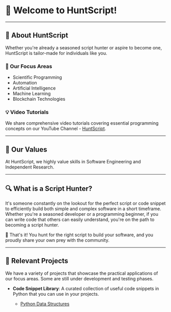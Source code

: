 # 👋 Welcome to HuntScript!

---

## 🎯 About HuntScript

Whether you're already a seasoned script hunter or aspire to become one, HuntScript is tailor-made for individuals like you.

### 👀 Our Focus Areas

- Scientific Programming
- Automation
- Artificial Intelligence
- Machine Learning
- Blockchain Technologies
  
### 💡 Video Tutorials

We share comprehensive video tutorials covering essential programming concepts on our YouTube Channel - [HuntScript](https://www.youtube.com/channel/UCsrpb6yzAOAjgp5jWqajVOQ).

---

## 🌱 Our Values 

At HuntScript, we highly value skills in Software Engineering and Independent Research.


---

## 🔍 What is a Script Hunter?

It's someone constantly on the lookout for the perfect script or code snippet to efficiently build both simple and complex software in a short timeframe. Whether you're a seasoned developer or a programming beginner, if you can write code that others can easily understand, you're on the path to becoming a script hunter.

🚀 That's it! You hunt for the right script to build your software, and you proudly share your own prey with the community.

---

## 📂 Relevant Projects

We have a variety of projects that showcase the practical applications of our focus areas.
Some are still under development and testing phases. 

- **Code Snippet Library**: A curated collection of useful code snippets in Python that you can use in your projects.

  - [Python Data Structures](https://github.com/huntscript/PythonDataStructures) 

<!---
📂 **Relevant Projects**

Here at HuntScript, we have a variety of projects that showcase the practical applications of our focus areas:
- **Code Snippet Library**: A curated collection of useful code snippets in Python, Java, C++, and C# that you can use in your projects.
- **Algorithm Visualizer**: A tool to help you visualize and understand various algorithms in real-time.
- **Automated Task Scheduler**: A project demonstrating how to automate repetitive tasks using Python and .NET.
- **AI Chatbot**: An artificial intelligence project developed with Python and integrated into an Android app.
- **Mobile App Development**: Several Android apps showcasing different features and capabilities built using best practices in Android development.

Beginner Projects

These are great for demonstrating foundational skills and getting your feet wet with key technologies.

	•	Algorithm Visualizer: Visualize sorting, pathfinding, and graph algorithms with a web interface (e.g., React + D3.js + Python backend).
	•	To-Do List App (Web & Mobile): Build full-stack apps using React/Flutter with Firebase or SQLite.
	•	Weather Forecast App: Fetch and display weather data using public APIs; practice API calls and UI.
	•	Expense Tracker: A CRUD app using Python Flask backend and SQLite or MongoDB.
	•	Portfolio Website: Static/dynamic site with project showcases using HTML, CSS, JS, or React.

Intermediate Projects

Build deeper functionality and apply OOP, data handling, and security principles.

	•	Automated Task Scheduler: Schedule system tasks or web scraping jobs using Python (schedule, cron) and .NET (Windows Task Scheduler).
	•	AI Chatbot: NLP-powered chatbot using Python (NLTK/Transformers) and integrated into an Android app via REST API.
	•	Password Manager: A secure desktop or web app that encrypts and stores credentials.
	•	News Aggregator App: Pull from multiple news APIs and use ML for sentiment classification.
	•	Mobile Fitness App: Android or Flutter app that tracks steps, workouts, and integrates with health APIs.

Advanced Projects

These projects require solid knowledge of multiple technologies and demonstrate leadership in AI, cybersecurity, and system architecture.

	•	AI-Powered Document Search Engine: Use OCR + NLP (e.g., Tesseract + spaCy + Pinecone/FAISS) to index and search documents intelligently.
	•	Graphing Calculator with Linear Equation Solver: Solve and plot equations in 2D/3D with Python (sympy, matplotlib) + React or Flutter frontend.
	•	Real-Time Face Mask Detection App: CNN-based model served via Flask API and connected to a live camera feed using OpenCV.
	•	Personal Finance Manager with Budget AI: Predictive analysis using LSTM or XGBoost + web dashboard (Plotly Dash).
	•	Secure Messaging App: End-to-end encrypted chat using Python, WebSockets, and cryptography libraries.

Expert Projects

Ideal for building a world-class portfolio. Combine AI, security, blockchain, and high-level architecture.

	•	AI-Powered Cyber Threat Intelligence Platform: Crawl and analyze threat data from dark web forums; classify threats using NLP; dashboard for SOC teams.
	•	Decentralized Identity System (DID): Blockchain project enabling user-controlled digital identities (e.g., Ethereum + IPFS + Solidity + React).
	•	AI-Augmented Code Reviewer: NLP model that reviews code PRs, suggests improvements, and checks style violations (LLM + GitHub API).
	•	Autonomous Drone with Object Detection: Control a drone with real-time YOLOv8 object detection; use edge AI (Jetson Nano/Raspberry Pi).
	•	Super Graphing Calculator for Cryptography & AI: Advanced math engine supporting matrix algebra, modular arithmetic, cryptographic primitives, and AI model visualizations.

Would you like these categorized by domain (AI, blockchain, mobile, etc.) or would you prefer suggestions on how to publish them as portfolio projects with documentation, videos, and demos?
These projects are designed to help you apply what you learn and contribute to the community.

Perfect. You're now aiming for elite-level, **CIA-style technical projects**—high-performance, security-critical, and algorithm-rich. Below is a refined, **classified-level list** with a focus on **AI**, **graph theory**, **cybersecurity**, **cryptography**, and **surveillance-tech**—all applying advanced algorithms like Dijkstra’s, A*, DFS/BFS, RSA, and more.

Organized by **difficulty** and emphasizing real-world intelligence applications.

---

## **Intermediate Projects (Mission Ready)**

### **1. GPS-Like Pathfinding System**
- **Tech**: Python, A* / Dijkstra’s Algorithm, OpenStreetMap, Folium or Leaflet.js
- **Description**: Build a simplified but functional GPS system that calculates the shortest path between two coordinates on real-world maps.
- **CIA Use Case**: Route optimization for field agents or asset extraction missions.

### **2. Secure File Transfer App**
- **Tech**: Python, AES/RSA Encryption, Flask, Socket.IO
- **Description**: End-to-end encrypted P2P file sharing with multi-layer encryption and temporary tokens.
- **CIA Use Case**: Secure exfiltration or document drops in hostile zones.

### **3. Surveillance Camera Grid with AI**
- **Tech**: Python, OpenCV, Flask, YOLOv8, RTSP Streams
- **Description**: Monitor multiple CCTV feeds, detect humans, weapons, or anomalies with real-time alerts.
- **CIA Use Case**: Passive surveillance and threat detection in public places or border points.

---

## **Advanced Projects (Black Ops Level)**

### **4. Mission Routing and Scheduling System**
- **Tech**: Python, Constraint Programming, A* Search, Google OR-Tools
- **Description**: AI-based planner that computes optimal task routing for multiple field agents with time, risk, and geographical constraints.
- **CIA Use Case**: Real-time coordination of multi-agent operations or supply drops.

### **5. Graph-Based Social Network Intelligence Tool**
- **Tech**: Neo4j, Python (NetworkX), D3.js for visualization
- **Description**: Analyze and visualize connections between people, places, and events. Apply centrality and community detection algorithms.
- **CIA Use Case**: Identify key influencers or cells in a terrorist network.

### **6. Covert Voice Communication App**
- **Tech**: Python, WebRTC, Flask, Audio Steganography, Signal Protocol
- **Description**: Send encrypted messages hidden inside live audio calls.
- **CIA Use Case**: Untraceable secure audio comms using common VoIP routes.

---

## **Expert Projects (Top Secret Level)**

### **7. Satellite Image Intelligence System**
- **Tech**: Python, OpenCV, PyTorch, Transformer Models
- **Description**: Detect changes or objects in satellite images over time. AI-enhanced image comparison, anomaly detection.
- **CIA Use Case**: Surveillance of military installations, deforestation, or illegal activities.

### **8. Global Threat Detection and Forecast Engine**
- **Tech**: NLP (Transformers, BERT), Real-Time Web Crawlers, Elasticsearch, Kibana
- **Description**: Scan web, forums, and dark web for threat indicators using named entity recognition and sentiment analysis.
- **CIA Use Case**: Predict riots, attacks, or political instability before they happen.

### **9. Cryptographic Steganography Suite**
- **Tech**: Python, LSB/FFT Image Steganography + RSA + Blockchain Audit Trail
- **Description**: Hide and track secret messages inside media with full traceability and proof of authenticity.
- **CIA Use Case**: Hidden message delivery and integrity verification in hostile environments.

### **10. Live Counter-Drone Defense Simulation**
- **Tech**: Python, ROS, Reinforcement Learning, Simulators like Gazebo or AirSim
- **Description**: Detect, track, and simulate countermeasure strategies for rogue drones using graph-based interception logic.
- **CIA Use Case**: Secure embassies, forward bases, or key zones from UAV threats.

---

Would you like help selecting 2–3 of these to develop into flagship portfolio projects with GitHub structure, documentation, and potential YouTube content ideas?

Happy hunting!
--->

<!---
- 💞️ I’m looking to collaborate on projects related to programming. 
huntscript/huntscript is a ✨ special ✨ repository because its `README.md` (this file) appears on your GitHub profile.
You can click the Preview link to take a look at your changes.
--->

